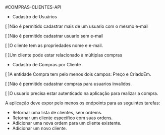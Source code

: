 #COMPRAS-CLIENTES-API
- Cadastro de Usuários

[ ]Não é permitido cadastrar mais de um usuario com o mesmo e-mail

[ ]Não é permitido cadastrar usuario sem e-mail

[ ]O cliente tem as propriedades nome e e-mail.

[ ]Um cliente pode estar relacionado à múltiplas compras

- Cadastro de Compras por Cliente

[ ]A entidade Compra tem pelo menos dois campos: Preço e CriadoEm.
  
[ ]Não é permitido cadastrar compras para usuarios invalidos.

[ ]O usuario precisa estar autenticado na aplicação para realizar a compra.

A aplicação deve expor pelo menos os endpoints para as seguintes tarefas:
-	Retornar uma lista de clientes, sem ordems.
-	Retornar um cliente específico com suas ordens.
-	Adicionar uma nova ordem para um cliente existente.
-	Adicionar um novo cliente.
